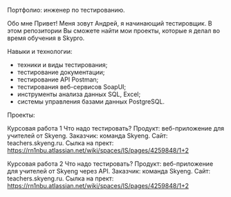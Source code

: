 Портфолио: инженер по тестированию.

Обо мне
Привет! Меня зовут Андрей, я начинающий тестировщик. 
В этом репозитории Вы сможете найти мои проекты, которые я делал во время обучения в Skypro.

Навыки и технологии:
- техники и виды тестирования;
- тестирование документации;
- тестирование API Postman;
- тестирования веб-сервисов SoapUI;
- инструменты анализа данных SQL, Excel;
- системы управления базами данных PostgreSQL.

Проекты:

Курсовая работа 1
Что надо тестировать?
Продукт: веб-приложение для учителей от Skyeng.
Заказчик: команда Skyeng.
Сайт: teachers.skyeng.ru.
Сылка на прект: https://rn1nbu.atlassian.net/wiki/spaces/IS/pages/4259848/1+2

Курсовая работа 2
Что надо тестировать?
Продукт: веб-приложение для учителей от Skyeng через API.
Заказчик: команда Skyeng.
Сайт: teachers.skyeng.ru.
Сылка на прект: https://rn1nbu.atlassian.net/wiki/spaces/IS/pages/4259848/1+2



